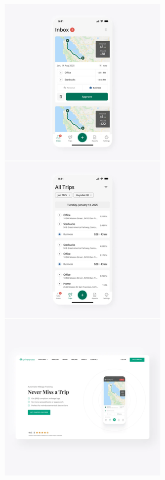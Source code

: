 ![Driversnote](images/work/driversnote/dn-app-1.webp "Driversnote")
![Driversnote](images/work/driversnote/dn-app-2.webp "Driversnote")
![Driversnote](images/work/driversnote/dn-web-1.webp "Driversnote")